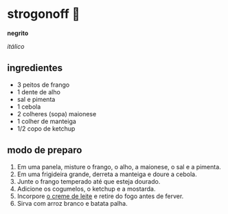 # strogonoff :chicken:

**negrito**

_itálico_

## ingredientes

- 3 peitos de frango
- 1 dente de alho
- sal e pimenta
- 1 cebola
- 2 colheres (sopa) maionese
- 1 colher de manteiga
- 1/2 copo de ketchup

## modo de preparo

1. Em uma panela, misture o frango, o alho, a maionese, o sal e a pimenta.
2. Em uma frigideira grande, derreta a manteiga e doure a cebola.
3. Junte o frango temperado até que esteja dourado.
4. Adicione os cogumelos, o ketchup e a mostarda.
5. Incorpore [o creme de leite](https://blog.tudogostoso.com.br/dicas-de-cozinha/creme-de-leite-fresco-caseiro-de-caixinha-e-mais/) e retire do fogo antes de ferver.
6. Sirva com arroz branco e batata palha.


